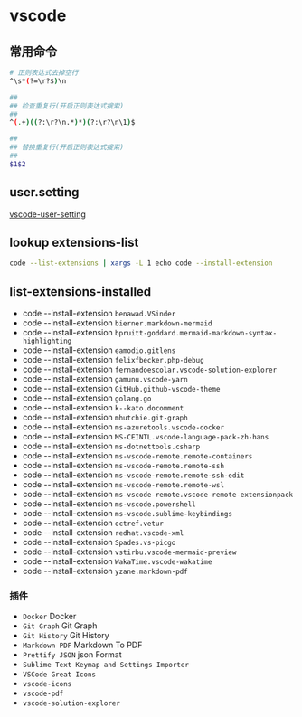 # vscode

## 常用命令

```bash
# 正则表达式去掉空行
^\s*(?=\r?$)\n

##
## 检查重复行(开启正则表达式搜索)
##
^(.+)((?:\r?\n.*)*)(?:\r?\n\1)$

##
## 替换重复行(开启正则表达式搜索)
##
$1$2


```

## user.setting

[vscode-user-setting](vscode-setting.md#user.setting)

## lookup extensions-list

```bash
code --list-extensions | xargs -L 1 echo code --install-extension
```

## list-extensions-installed

- code --install-extension `benawad.VSinder`
- code --install-extension `bierner.markdown-mermaid`
- code --install-extension `bpruitt-goddard.mermaid-markdown-syntax-highlighting`
- code --install-extension `eamodio.gitlens`
- code --install-extension `felixfbecker.php-debug`
- code --install-extension `fernandoescolar.vscode-solution-explorer`
- code --install-extension `gamunu.vscode-yarn`
- code --install-extension `GitHub.github-vscode-theme`
- code --install-extension `golang.go`
- code --install-extension `k--kato.docomment`
- code --install-extension `mhutchie.git-graph`
- code --install-extension `ms-azuretools.vscode-docker`
- code --install-extension `MS-CEINTL.vscode-language-pack-zh-hans`
- code --install-extension `ms-dotnettools.csharp`
- code --install-extension `ms-vscode-remote.remote-containers`
- code --install-extension `ms-vscode-remote.remote-ssh`
- code --install-extension `ms-vscode-remote.remote-ssh-edit`
- code --install-extension `ms-vscode-remote.remote-wsl`
- code --install-extension `ms-vscode-remote.vscode-remote-extensionpack`
- code --install-extension `ms-vscode.powershell`
- code --install-extension `ms-vscode.sublime-keybindings`
- code --install-extension `octref.vetur`
- code --install-extension `redhat.vscode-xml`
- code --install-extension `Spades.vs-picgo`
- code --install-extension `vstirbu.vscode-mermaid-preview`
- code --install-extension `WakaTime.vscode-wakatime`
- code --install-extension `yzane.markdown-pdf`

### 插件

* `Docker`              Docker
* `Git Graph`           Git Graph
* `Git History`         Git History
* `Markdown PDF`        Markdown To PDF
* `Prettify JSON`       json Format
* `Sublime Text Keymap and Settings Importer`
* `VSCode Great Icons`
* `vscode-icons`
* `vscode-pdf`
* `vscode-solution-explorer`
